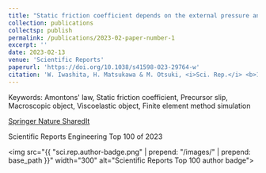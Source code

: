 ```yaml
---
title: "Static friction coefficient depends on the external pressure and block shape due to precursor slip"
collection: publications
collectsp: publish
permalink: /publications/2023-02-paper-number-1
excerpt: ''
date: 2023-02-13
venue: 'Scientific Reports'
paperurl: 'https://doi.org/10.1038/s41598-023-29764-w'
citation: 'W. Iwashita, H. Matsukawa & M. Otsuki, <i>Sci. Rep.</i> <b>13</b>, 2511 (2023).'
---
```


Keywords: Amontons' law, Static friction coefficient, Precursor slip, Macroscopic object, Viscoelastic object, Finite element method simulation

<a href="https://rdcu.be/dwiRk" target="_blank">Springer Nature SharedIt</a>

Scientific Reports Engineering Top 100 of 2023

<img src="{{ "sci.rep.author-badge.png" | prepend: "/images/" | prepend: base_path }}" width="300" alt="Scientific Reports Top 100 author badge">

